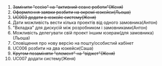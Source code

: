 1. ~~Замінити "сесію" на "активний сеанс роботи"(Женя)~~
2. ~~Оформлення заявки розбити на окремі юзкейси(Льоша)~~
3. ~~UC003 додати в юзкейс систему(Женя)~~
4. Дати можливість вести кілька проектів від одного замовника(Антон)
5. "Вкладка" для дискусій між розробником і замовниками(Антон)
6. Можливість делегувати свій проект іншим юзерам(для замовника)(Льоша)
7. Сповіщення про нову версію на пошту/особистий кабінет
8. UC006 розбити на два юзкейси(Саша)
9. ~~Кругом позаміняти "елемент" на "віджет"(Женя)~~
10. UC007 додати систему(Женя)
